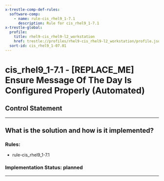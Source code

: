 ```yaml
---
x-trestle-comp-def-rules:
  software-comp:
    - name: rule-cis_rhel9_1-7.1
      description: Rule for cis_rhel9_1-7.1
x-trestle-global:
  profile:
    title: rhel9-cis_rhel9-l2_workstation
    href: trestle://profiles/rhel9-cis_rhel9-l2_workstation/profile.json
  sort-id: cis_rhel9_1-07.01
---
```


# cis_rhel9_1-7.1 - \[REPLACE_ME\] Ensure Message Of The Day Is Configured Properly (Automated)

## Control Statement

______________________________________________________________________

## What is the solution and how is it implemented?

<!-- For implementation status enter one of: implemented, partial, planned, alternative, not-applicable -->

<!-- Note that the list of rules under ### Rules: is read-only and changes will not be captured after assembly to JSON -->

<!-- Add control implementation description here for control: cis_rhel9_1-7.1 -->

### Rules:

  - rule-cis_rhel9_1-7.1

### Implementation Status: planned

______________________________________________________________________
